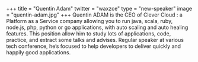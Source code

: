 +++
title = "Quentin Adam"
twitter = "waxzce"
type = "new-speaker"
image = "quentin-adam.jpg"
+++
Quentin ADAM is the CEO of Clever Cloud : a Platform as a Service company allowing you to run java, scala, ruby, node.js, php, python or go applications, with auto scaling and auto healing features. This position allow him to study lots of applications, code, practice, and extract some talks and advises. Regular speaker at various tech conference, he’s focused to help developers to deliver quickly and happily good applications.